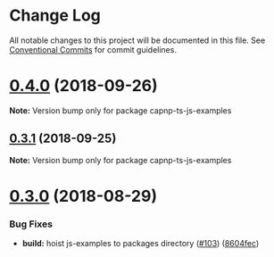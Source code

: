 # Change Log

All notable changes to this project will be documented in this file.
See [Conventional Commits](https://conventionalcommits.org) for commit guidelines.

<a name="0.4.0"></a>
# [0.4.0](https://github.com/jdiaz5513/capnp-ts/compare/v0.3.1...v0.4.0) (2018-09-26)

**Note:** Version bump only for package capnp-ts-js-examples





<a name="0.3.1"></a>
## [0.3.1](https://github.com/jdiaz5513/capnp-ts/compare/v0.3.0...v0.3.1) (2018-09-25)

**Note:** Version bump only for package capnp-ts-js-examples





<a name="0.3.0"></a>
# [0.3.0](https://github.com/jdiaz5513/capnp-ts/compare/v0.2.4...v0.3.0) (2018-08-29)


### Bug Fixes

* **build:** hoist js-examples to packages directory ([#103](https://github.com/jdiaz5513/capnp-ts/issues/103)) ([8604fec](https://github.com/jdiaz5513/capnp-ts/commit/8604fec))
